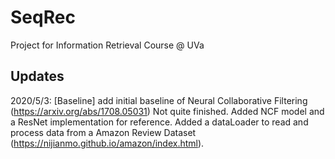 # SeqRec
Project for Information Retrieval Course @ UVa


## Updates

2020/5/3: [Baseline] add initial baseline of Neural Collaborative Filtering (https://arxiv.org/abs/1708.05031)
Not quite finished. Added NCF model and a ResNet implementation for reference. Added a dataLoader to read and process data from a Amazon Review Dataset (https://nijianmo.github.io/amazon/index.html).